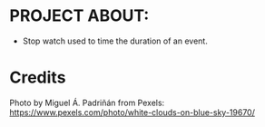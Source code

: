 # PROJECT ABOUT:

- Stop watch used to time the duration of an event.

# Credits 

Photo by Miguel Á. Padriñán from Pexels: https://www.pexels.com/photo/white-clouds-on-blue-sky-19670/